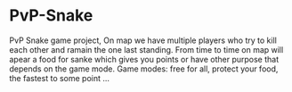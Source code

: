 # PvP-Snake
PvP Snake game project, 
On map we have multiple players who try to kill each other and ramain the one last standing.
From time to time on map will apear a food for sanke which gives you points or have other purpose that depends on the game mode.
Game modes: free for all, protect your food, the fastest to some point ...
